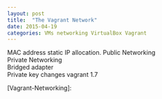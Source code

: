 ```yaml
---
layout: post
title:  "The Vagrant Network"
date: 2015-04-19
categories: VMs networking VirtualBox Vagrant
---
```


MAC address static IP allocation.
Public Networking  
Private Networking  
Bridged adapter  
Private key changes vagrant 1.7

[Vagrant-Networking]:			























